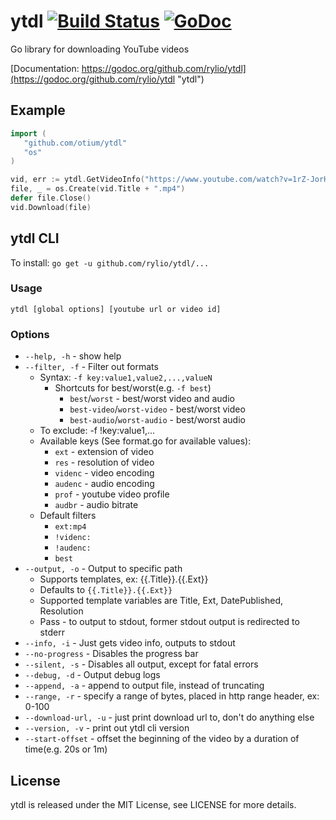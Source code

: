 # ytdl [![Build Status](https://travis-ci.org/rylio/ytdl.svg)](https://travis-ci.org/rylio/ytdl) [![GoDoc](https://godoc.org/github.com/rylio/ytdl?status.svg)](https://godoc.org/github.com/rylio/ytdl)

Go library for downloading YouTube videos

[Documentation: https://godoc.org/github.com/rylio/ytdl](https://godoc.org/github.com/rylio/ytdl "ytdl")

## Example

```go
import (
   "github.com/otium/ytdl"
   "os"
)

vid, err := ytdl.GetVideoInfo("https://www.youtube.com/watch?v=1rZ-JorHJEY")
file, _ = os.Create(vid.Title + ".mp4")
defer file.Close()
vid.Download(file)
```

## ytdl CLI

To install: `go get -u github.com/rylio/ytdl/...`

### Usage

`ytdl [global options] [youtube url or video id]`

### Options

- `--help, -h` - show help
- `--filter, -f` - Filter out formats
  - Syntax: `-f key:value1,value2,...,valueN`
    - Shortcuts for best/worst(e.g. `-f best`)
      - `best`/`worst` - best/worst video and audio
      - `best-video`/`worst-video` - best/worst video
      - `best-audio`/`worst-audio` - best/worst audio
  - To exclude:  -f !key:value1,...
  - Available keys (See format.go for available values):
    - `ext` - extension of video
    - `res` - resolution of video
    - `videnc` - video encoding
    - `audenc` - audio encoding
    - `prof` - youtube video profile
    - `audbr` - audio bitrate
  - Default filters
    - `ext:mp4`
    - `!videnc:`
    - `!audenc:`
    - `best`
- `--output, -o` - Output to specific path
  - Supports templates, ex: {{.Title}}.{{.Ext}}
  - Defaults to `{{.Title}}.{{.Ext}}`
  - Supported template variables are Title, Ext, DatePublished, Resolution
  - Pass - to output to stdout, former stdout output is redirected to stderr
- `--info, -i` - Just gets video info, outputs to stdout
- `--no-progress` - Disables the progress bar
- `--silent, -s` - Disables all output, except for fatal errors
- `--debug, -d` - Output debug logs
- `--append, -a` - append to output file, instead of truncating
- `--range, -r` - specify a range of bytes, placed in http range header, ex: 0-100
- `--download-url, -u` - just print download url to, don't do anything else
- `--version, -v` - print out ytdl cli version
- `--start-offset` - offset the beginning of the video by a duration of time(e.g. 20s or 1m)

## License

ytdl is released under the MIT License, see LICENSE for more details.
